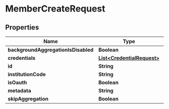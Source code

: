 

# MemberCreateRequest


## Properties

| Name | Type | Description | Notes |
|------------ | ------------- | ------------- | -------------|
|**backgroundAggregationIsDisabled** | **Boolean** |  |  [optional] |
|**credentials** | [**List&lt;CredentialRequest&gt;**](CredentialRequest.md) |  |  |
|**id** | **String** |  |  [optional] |
|**institutionCode** | **String** |  |  |
|**isOauth** | **Boolean** |  |  [optional] |
|**metadata** | **String** |  |  [optional] |
|**skipAggregation** | **Boolean** |  |  [optional] |



